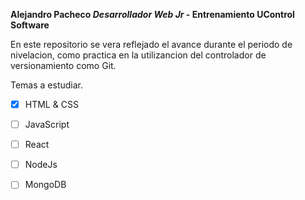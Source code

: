 **Alejandro Pacheco _Desarrollador Web Jr_ - Entrenamiento UControl Software**

  En este repositorio se vera reflejado el avance durante el periodo de nivelacion, como practica en la utilizancion del controlador de versionamiento como Git.
  
  Temas a estudiar.
  

- [x] HTML & CSS
  

- [ ] JavaScript
  

- [ ] React
  

- [ ] NodeJs
  

- [ ] MongoDB

